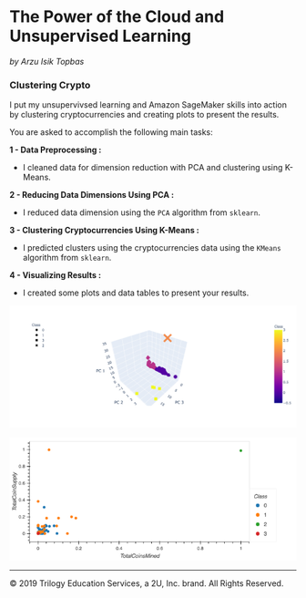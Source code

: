 # The Power of the Cloud and Unsupervised Learning
*by Arzu Isik Topbas*

### Clustering Crypto

I put my unsupervivsed learning and Amazon SageMaker skills into action by clustering cryptocurrencies and creating plots to present the results.

You are asked to accomplish the following main tasks:

**1 - Data Preprocessing :** 

* I cleaned data for dimension reduction with PCA and clustering using K-Means.

**2 - Reducing Data Dimensions Using PCA :** 

* I reduced data dimension using the `PCA` algorithm from `sklearn`.

**3 - Clustering Cryptocurrencies Using K-Means :** 

* I predicted clusters using the cryptocurrencies data using the `KMeans` algorithm from `sklearn`.

**4 - Visualizing Results :** 
* I created some plots and data tables to present your results.

![3D](https://github.com/arzuisiktopbas/10-The_Power_of_the_Cloud_and_Unsupervised_Learning/blob/main/Images/3D.png)


![Scatter](https://github.com/arzuisiktopbas/10-The_Power_of_the_Cloud_and_Unsupervised_Learning/blob/main/Images/scatter.png)

---

© 2019 Trilogy Education Services, a 2U, Inc. brand. All Rights Reserved.
